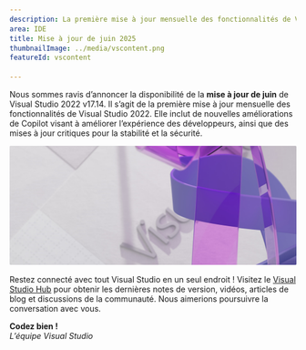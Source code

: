 ```yaml
---
description: La première mise à jour mensuelle des fonctionnalités de Visual Studio est disponible.
area: IDE
title: Mise à jour de juin 2025
thumbnailImage: ../media/vscontent.png
featureId: vscontent

---
```



Nous sommes ravis d’annoncer la disponibilité de la **mise à jour de juin** de Visual Studio 2022 v17.14. Il s’agit de la première mise à jour mensuelle des fonctionnalités de Visual Studio 2022. Elle inclut de nouvelles améliorations de Copilot visant à améliorer l’expérience des développeurs, ainsi que des mises à jour critiques pour la stabilité et la sécurité.

![Bannière](../media/hero.png)

Restez connecté avec tout Visual Studio en un seul endroit ! Visitez le [Visual Studio Hub](https://aka.ms/vshub) pour obtenir les dernières notes de version, vidéos, articles de blog et discussions de la communauté. Nous aimerions poursuivre la conversation avec vous.

**Codez bien !**  
*L’équipe Visual Studio*
